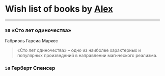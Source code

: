 # Wish list of books by [Alex](https://plus.google.com/106644083867140961454)
---

### `50` «Сто лет одиночества»
Габриэль Гарсиа Маркес
> «Сто лет одиночества» – одно из наиболее характерных и популярных произведений в направлении магического реализма.

### `50` Герберт Спенсер

